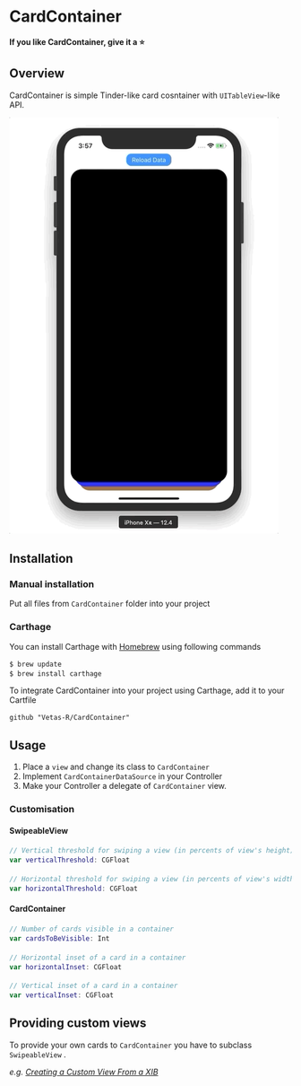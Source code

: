 # CardContainer

**If you like CardContainer, give it a ⭐**



## Overview

CardContainer is simple Tinder-like card cosntainer with `UITableView`-like API.

![](./Screenshots/CardExmaple.gif)



## Installation

### Manual installation

Put all files from `CardContainer` folder into your project



### Carthage

You can install Carthage with [Homebrew](https://brew.sh) using following commands

```bash
$ brew update
$ brew install carthage
```

To integrate CardContainer into your project using Carthage, add it to your Cartfile

```ogdl
github "Vetas-R/CardContainer"
```



## Usage

1. Place a `view`  and change its class to `CardContainer`
3. Implement `CardContainerDataSource` in your Controller
4. Make your Controller a delegate of `CardContainer` view.

### Customisation

#### SwipeableView

```swift
// Vertical threshold for swiping a view (in percents of view's height)
var verticalThreshold: CGFloat

// Horizontal threshold for swiping a view (in percents of view's width)
var horizontalThreshold: CGFloat
```

#### CardContainer

```swift
// Number of cards visible in a container
var cardsToBeVisible: Int

// Horizontal inset of a card in a container
var horizontalInset: CGFloat

// Vertical inset of a card in a container
var verticalInset: CGFloat
```




## Providing custom views

To provide your own cards to `CardContainer` you have to subclass `SwipeableView` .

*e.g. [Creating a Custom View From a XIB](https://medium.com/better-programming/swift-3-creating-a-custom-view-from-a-xib-ecdfe5b3a960)*

